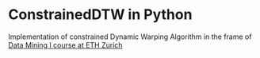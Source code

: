 # ConstrainedDTW in Python

Implementation of constrained Dynamic Warping Algorithm in the frame of [Data Mining I  course at ETH Zurich](https://bsse.ethz.ch/mlcb/education/data-mining1.html)
